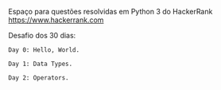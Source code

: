 Espaço para questões resolvidas em Python 3 do HackerRank https://www.hackerrank.com

Desafio dos 30 dias:

    Day 0: Hello, World.

    Day 1: Data Types.

    Day 2: Operators.

